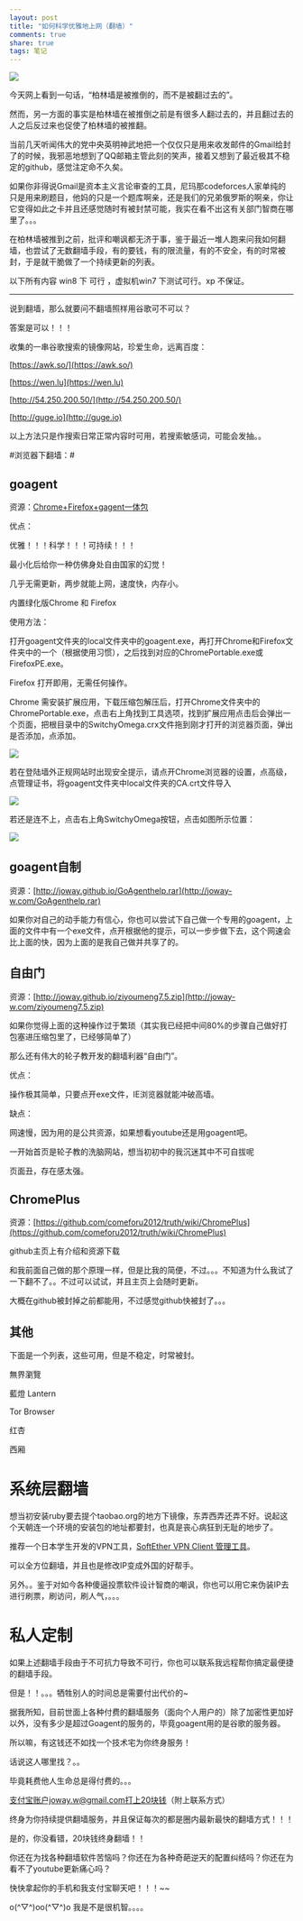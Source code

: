 ```yaml
---
layout: post
title: "如何科学优雅地上网（翻墙）" 
comments: true
share: true
tags: 笔记
---
```



![](http://stock.591hx.com/images/hnimg/201303/19/88/3064683394378224760.jpg)



今天网上看到一句话，“柏林墙是被推倒的，而不是被翻过去的”。

然而，另一方面的事实是柏林墙在被推倒之前是有很多人翻过去的，并且翻过去的人之后反过来也促使了柏林墙的被推翻。

当前几天听闻伟大的党中央英明神武地把一个仅仅只是用来收发邮件的Gmail给封了的时候，我邪恶地想到了QQ邮箱主管此刻的笑声，接着又想到了最近极其不稳定的github，感觉注定命不久矣。

如果你非得说Gmail是资本主义言论审查的工具，尼玛那codeforces人家单纯的只是用来刷题目，他妈的只是一个题库啊亲，还是我们的兄弟俄罗斯的啊亲，你让它变得如此之卡并且还感觉随时有被封禁可能，我实在看不出这有关部门智商在哪里了。。。

在柏林墙被推到之前，批评和嘲讽都无济于事，鉴于最近一堆人跑来问我如何翻墙，也尝试了无数翻墙手段，有的要钱，有的限流量，有的不安全，有的时常被封，于是就干脆做了一个持续更新的列表。

以下所有内容 win8 下 可行 ，虚拟机win7 下测试可行。xp 不保证。


----------

说到翻墙，那么就要问不翻墙照样用谷歌可不可以？

答案是可以！！！

收集的一串谷歌搜索的镜像网站，珍爱生命，远离百度：

[https://awk.so/](https://awk.so/)

[https://wen.lu](https://wen.lu)

[http://54.250.200.50/](http://54.250.200.50/)

[http://guge.io](http://guge.io)

以上方法只是作搜索日常正常内容时可用，若搜索敏感词，可能会发抽。。



#浏览器下翻墙：#

## goagent ##

资源：[Chrome+Firefox+gagent一体包](http://pan.baidu.com/s/1pJC2t8R)


优点：

优雅！！！科学！！！可持续！！！

最小化后给你一种仿佛身处自由国家的幻觉！

几乎无需更新，两步就能上网，速度快，内存小。

内置绿化版Chrome 和 Firefox

使用方法：

打开goagent文件夹的local文件夹中的goagent.exe，再打开Chrome和Firefox文件夹中的一个（根据使用习惯），之后找到对应的ChromePortable.exe或FirefoxPE.exe。

Firefox 打开即用，无需任何操作。

Chrome 需安装扩展应用，下载压缩包解压后，打开Chrome文件夹中的ChromePortable.exe，点击右上角找到工具选项，找到扩展应用点击后会弹出一个页面，把根目录中的SwitchyOmega.crx文件拖到刚才打开的浏览器页面，弹出是否添加，点添加。

![](http://ww2.sinaimg.cn/mw690/708485bfgw1ens4c5pglxj20jj0jr787.jpg)

若在登陆墙外正规网站时出现安全提示，请点开Chrome浏览器的设置，点高级，点管理证书，将goagent文件夹中local文件夹的CA.crt文件导入

![](http://ww1.sinaimg.cn/mw690/708485bfgw1ens49kov25j20gi0gxwia.jpg)

若还是连不上，点击右上角SwitchyOmega按钮，点击如图所示位置：

![](http://ww2.sinaimg.cn/mw690/708485bfgw1ens49lbm6hj205909et98.jpg)


## goagent自制 ##

资源：[http://joway.github.io/GoAgenthelp.rar](http://joway-w.com/GoAgenthelp.rar)

如果你对自己的动手能力有信心，你也可以尝试下自己做一个专用的goagent，上面的文件中有一个exe文件，点开根据他的提示，可以一步步做下去，这个网速会比上面的快，因为上面的是我自己做并共享了的。

## 自由门 ##

资源：[http://joway.github.io/ziyoumeng7.5.zip](http://joway-w.com/ziyoumeng7.5.zip)

如果你觉得上面的这种操作过于繁琐（其实我已经把中间80%的步骤自己做好打包塞进压缩包里了，已经够简单了）

那么还有伟大的轮子教开发的翻墙利器“自由门”。

优点：

操作极其简单，只要点开exe文件，IE浏览器就能冲破高墙。

缺点：

网速慢，因为用的是公共资源，如果想看youtube还是用goagent吧。

一开始首页是轮子教的洗脑网站，想当初初中的我沉迷其中不可自拔呢

页面丑，存在感太强。

## ChromePlus ##


资源：[https://github.com/comeforu2012/truth/wiki/ChromePlus](https://github.com/comeforu2012/truth/wiki/ChromePlus)

github主页上有介绍和资源下载

和我前面自己做的那个原理一样，但是比我的简便，不过。。。不知道为什么我试了一下翻不了。。不过可以试试，并且主页上会随时更新。

大概在github被封掉之前都能用，不过感觉github快被封了。。。




## 其他  ##


下面是一个列表，这些可用，但是不稳定，时常被封。

無界瀏覽

藍燈 Lantern

Tor Browser

红杏

西厢





# 系统层翻墙 #


想当初安装ruby要去提个taobao.org的地方下镜像，东弄西弄还弄不好。说起这个天朝连一个环境的安装包的地址都要封，也真是丧心病狂到无耻的地步了。

推荐一个日本学生开发的VPN工具，[SoftEther VPN Client 管理工具](https://joway.github.io/vpngate-client.rar)。

可以全方位翻墙，并且也是修改IP变成外国的好帮手。

另外。。鉴于对如今各种傻逼投票软件设计智商的嘲讽，你也可以用它来伪装IP去进行刷票，刷访问，刷人气，。。。




# 私人定制 #

如果上述翻墙手段由于不可抗力导致不可行，你也可以联系我远程帮你搞定最便捷的翻墙手段。

但是！！。。。牺牲别人的时间总是需要付出代价的~

据我所知，目前世面上各种付费的翻墙服务（面向个人用户的）除了加密性更加好以外，没有多少是超过Goagent的服务的，毕竟goagent用的是谷歌的服务器。

所以嘛，有这钱还不如找一个技术宅为你终身服务！

话说这人哪里找？。。

毕竟耗费他人生命总是得付费的。。。

支付宝账户joway.w@gmail.com打上20块钱（附上联系方式）

终身为你持续提供翻墙服务，并且保证每次的都是圈内最新最快的翻墙方式！！！

是的，你没看错，20块钱终身翻墙！！

你还在为找各种翻墙软件苦恼吗？你还在为各种奇葩逆天的配置纠结吗？你还在为看不了youtube更新痛心吗？

快快拿起你的手机和我支付宝聊天吧！！！~~


o(^▽^)oo(^▽^)o  我是不是很机智。。。。
